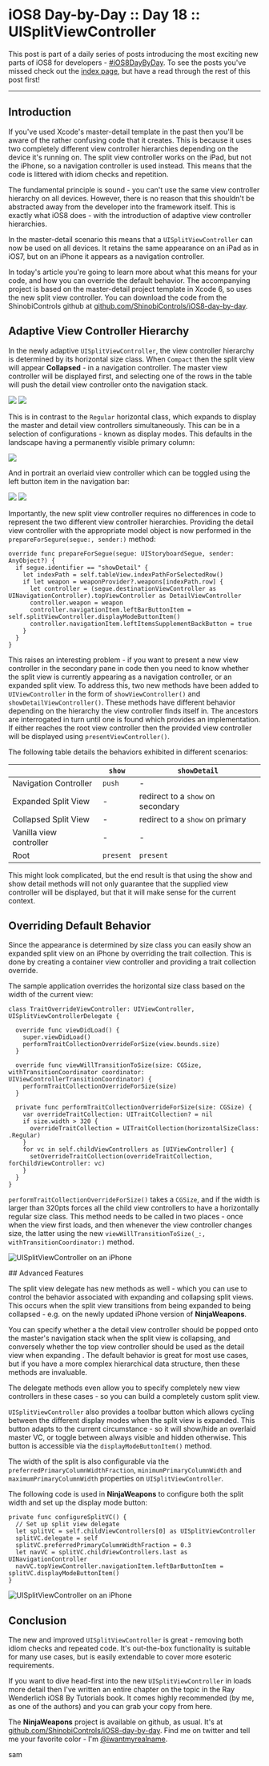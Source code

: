 # iOS8 Day-by-Day :: Day 18 :: UISplitViewController

This post is part of a daily series of posts introducing the most exciting new
parts of iOS8 for developers - [#iOS8DayByDay](https://twitter.com/search?q=%23iOS8DayByDay).
To see the posts you've missed check out the [index page](http://shinobicontrols.com/iOS8DayByDay),
but have a read through the rest of this post first!

---

## Introduction

If you've used Xcode's master-detail template in the past then you'll be aware
of the rather confusing code that it creates. This is because it uses two
completely different view controller hierarchies depending on the device it's
running on. The split view controller works on the iPad, but not the iPhone, so
a navigation controller is used instead. This means that the code is littered
with idiom checks and repetition.

The fundamental principle is sound - you can't use the same view controller
hierarchy on all devices. However, there is no reason that this shouldn't be
abstracted away from the developer into the framework itself. This is exactly
what iOS8 does - with the introduction of adaptive view controller hierarchies.

In the master-detail scenario this means that a `UISplitViewController` can now be
used on all devices. It retains the same appearance on an iPad as in iOS7, but
on an iPhone it appears as a navigation controller.

In today's article you're going to learn more about what this means for your
code, and how you can override the default behavior. The accompanying project is
based on the master-detail project template in Xcode 6, so uses the new split
view controller. You can download the code from the ShinobiControls github at
[github.com/ShinobiControls/iOS8-day-by-day](https://github.com/ShinobiControls/iOS8-day-by-day).


## Adaptive View Controller Hierarchy

In the newly adaptive `UISplitViewController`, the view controller hierarchy is
determined by its horizontal size class. When `Compact` then the split view will
appear __Collapsed__ - in a navigation controller. The master view controller
will be displayed first, and selecting one of the rows in the table will push
the detail view controller onto the navigation stack.

![](assets/iphone_portrait_master.png)
![](assets/iphone_portrait.png)

This is in contrast to the `Regular` horizontal class, which expands to display
the master and detail view controllers simultaneously. This can be in a
selection of configurations - known as display modes. This defaults in the
landscape having a permanently visible primary column:

![](assets/ipad_landscape.png)

And in portrait an overlaid view controller which can be toggled using the left
button item in the navigation bar:

![](assets/ipad_portrait.png)
![](assets/ipad_portrait_overlaid.png)

Importantly, the new split view controller requires no differences in code to
represent the two different view controller hierarchies. Providing the detail
view controller with the appropriate model object is now performed in the 
`prepareForSegure(segue:, sender:)` method:

    override func prepareForSegue(segue: UIStoryboardSegue, sender: AnyObject?) {
      if segue.identifier == "showDetail" {
        let indexPath = self.tableView.indexPathForSelectedRow()
        if let weapon = weaponProvider?.weapons[indexPath.row] {
          let controller = (segue.destinationViewController as UINavigationController).topViewController as DetailViewController
          controller.weapon = weapon
          controller.navigationItem.leftBarButtonItem = self.splitViewController.displayModeButtonItem()
          controller.navigationItem.leftItemsSupplementBackButton = true
        }
      }
    }

This raises an interesting problem - if you want to present a new view
controller in the secondary pane in code then you need to know whether the split
view is currently appearing as a navigation controller, or an expanded split
view. To address this, two new methods have been added to `UIViewController` in
the form of `showViewController()` and `showDetailViewController()`. These
methods have different behavior depending on the hierarchy the view controller
finds itself in. The ancestors are interrogated in turn until one is found which
provides an implementation. If either reaches the root view controller then the
provided view controller will be displayed using `presentViewController()`.

The following table details the behaviors exhibited in different scenarios:

|                         | `show`    | `showDetail`                      |
|-------------------------|-----------|-----------------------------------|
| Navigation Controller   | `push`    | -                                 |
| Expanded Split View     | -         | redirect to a `show` on secondary |
| Collapsed Split View    | -         | redirect to a `show` on primary   |
| Vanilla view controller | -         | -                                 |
| Root                    | `present` | `present`                         |

This might look complicated, but the end result is that using the show and
show detail methods will not only guarantee that the supplied view controller
will be displayed, but that it will make sense for the current context.


## Overriding Default Behavior

Since the appearance is determined by size class you can easily show an expanded
split view on an iPhone by overriding the trait collection. This is done by
creating a container view controller and providing a trait collection override.

The sample application overrides the horizontal size class based on the width of
the current view:

    class TraitOverrideViewController: UIViewController, UISplitViewControllerDelegate {
      
      override func viewDidLoad() {
        super.viewDidLoad()
        performTraitCollectionOverrideForSize(view.bounds.size)
      }
      
      override func viewWillTransitionToSize(size: CGSize, withTransitionCoordinator coordinator: UIViewControllerTransitionCoordinator) {
        performTraitCollectionOverrideForSize(size)
      }
      
      private func performTraitCollectionOverrideForSize(size: CGSize) {
        var overrideTraitCollection: UITraitCollection? = nil
        if size.width > 320 {
          overrideTraitCollection = UITraitCollection(horizontalSizeClass: .Regular)
        }
        for vc in self.childViewControllers as [UIViewController] {
          setOverrideTraitCollection(overrideTraitCollection, forChildViewController: vc)
        }
      }
    }

`performTraitCollectionOverrideForSize()` takes a `CGSize`, and if the width is
larger than 320pts forces all the child view controllers to have a horizontally
regular size class. This method needs to be called in two places - once when the
view first loads, and then whenever the view controller changes size, the latter
using the new `viewWillTransitionToSize(_:, withTransitionCoordinator:)` method.

![UISplitViewController on an iPhone](assets/iphone_landscape_expanded.png)


## Advanced Features

The split view delegate has new methods as well - which you can use to control
the behavior associated with expanding and collapsing split views. This occurs
when the split view transitions from being expanded to being collapsed - e.g. on
the newly updated iPhone version of __NinjaWeapons__.

You can specify whether a the detail view controller should be popped onto the
master's navigation stack when the split view is collapsing, and conversely
whether the top view controller should be used as the detail view when expanding
. The default behavior is great for most use cases, but if you have a more
complex hierarchical data structure, then these methods are invaluable.

The delegate methods even allow you to specify completely new view controllers
in these cases - so you can build a completely custom split view.

`UISplitViewController` also provides a toolbar button which allows cycling
between the different display modes when the split view is expanded. This button
adapts to the current circumstance - so it will show/hide an overlaid master VC,
or toggle between always visible and hidden otherwise. This button is accessible
via the `displayModeButtonItem()` method.

The width of the split is also configurable via the
`preferredPrimaryColumnWidthFraction`, `minimumPrimaryColumnWidth` and
`maximumPrimaryColumnWidth` properties on `UISplitViewController`.

The following code is used in __NinjaWeapons__ to configure both the split width
and set up the display mode button:

    private func configureSplitVC() {
      // Set up split view delegate
      let splitVC = self.childViewControllers[0] as UISplitViewController
      splitVC.delegate = self
      splitVC.preferredPrimaryColumnWidthFraction = 0.3
      let navVC = splitVC.childViewControllers.last as UINavigationController
      navVC.topViewController.navigationItem.leftBarButtonItem = splitVC.displayModeButtonItem()
    }

![UISplitViewController on an iPhone](assets/iphone_landscape_expanded.png)

## Conclusion

The new and improved `UISplitViewController` is great - removing both idiom
checks and repeated code. It's out-the-box functionality is suitable for many
use cases, but is easily extendable to cover more esoteric requirements.

If you want to dive head-first into the new `UISplitViewController` in loads
more detail then I've written an entire chapter on the topic in the Ray
Wenderlich iOS8 By Tutorials book. It comes highly recommended (by me, as one of
the authors) and you can grab your copy from here.

The __NinjaWeapons__ project is available on github, as usual. It's at
[github.com/ShinobiControls/iOS8-day-by-day](https://github.com/ShinobiControls/iOS8-day-by-day).
Find me on twitter and tell me your favorite color - I'm
[@iwantmyrealname](https://twitter.com/iwantmyrealname).

sam
